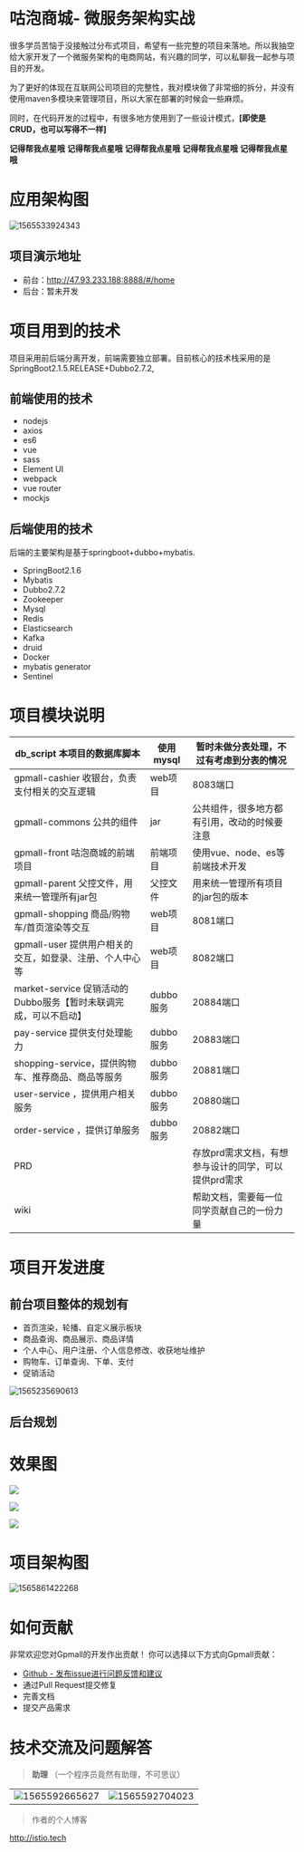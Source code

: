 # 咕泡商城- 微服务架构实战

很多学员苦恼于没接触过分布式项目，希望有一些完整的项目来落地。所以我抽空给大家开发了一个微服务架构的电商网站，有兴趣的同学，可以私聊我一起参与项目的开发。

为了更好的体现在互联网公司项目的完整性，我对模块做了非常细的拆分，并没有使用maven多模块来管理项目，所以大家在部署的时候会一些麻烦。

同时，在代码开发的过程中，有很多地方使用到了一些设计模式，**[即使是CRUD，也可以写得不一样]**

**记得帮我点星哦** **记得帮我点星哦** **记得帮我点星哦** **记得帮我点星哦** **记得帮我点星哦**

# 应用架构图

![1565533924343](README.assets/1565533924343.png)



## 项目演示地址

* 前台：http://47.93.233.188:8888/#/home
* 后台：暂未开发

# 项目用到的技术

项目采用前后端分离开发，前端需要独立部署。目前核心的技术栈采用的是SpringBoot2.1.5.RELEASE+Dubbo2.7.2,  

## 前端使用的技术

* nodejs
* axios
* es6
* vue
* sass
* Element UI
* webpack
* vue router
* mockjs

## 后端使用的技术

后端的主要架构是基于springboot+dubbo+mybatis.

* SpringBoot2.1.6
* Mybatis
* Dubbo2.7.2
* Zookeeper
* Mysql
* Redis
* Elasticsearch
* Kafka
* druid
* Docker
* mybatis generator
* Sentinel

# 项目模块说明

| db_script  本项目的数据库脚本                                | 使用mysql | 暂时未做分表处理，不过有考虑到分表的情况             |
| ------------------------------------------------------------ | --------- | ---------------------------------------------------- |
| gpmall-cashier 收银台，负责支付相关的交互逻辑                | web项目   | 8083端口                                             |
| gpmall-commons 公共的组件                                    | jar       | 公共组件，很多地方都有引用，改动的时候要注意         |
| gpmall-front  咕泡商城的前端项目                             | 前端项目  | 使用vue、node、es等前端技术开发                      |
| gpmall-parent 父控文件，用来统一管理所有jar包                | 父控文件  | 用来统一管理所有项目的jar包的版本                    |
| gpmall-shopping  商品/购物车/首页渲染等交互                  | web项目   | 8081端口                                             |
| gpmall-user  提供用户相关的交互，如登录、注册、个人中心等    | web项目   | 8082端口                                             |
| market-service 促销活动的Dubbo服务【暂时未联调完成，可以不启动】 | dubbo服务 | 20884端口                                            |
| pay-service  提供支付处理能力                                | dubbo服务 | 20883端口                                            |
| shopping-service，提供购物车、推荐商品、商品等服务           | dubbo服务 | 20881端口                                            |
| user-service ，提供用户相关服务                              | dubbo服务 | 20880端口                                            |
| order-service ，提供订单服务                                 | dubbo服务 | 20882端口                                            |
| PRD                                                          |           | 存放prd需求文档，有想参与设计的同学，可以提供prd需求 |
| wiki                                                         |           | 帮助文档，需要每一位同学贡献自己的一份力量           |

# 项目开发进度

## 前台项目整体的规划有

* 首页渲染，轮播、自定义展示板块
* 商品查询、商品展示、商品详情
* 个人中心、用户注册、个人信息修改、收获地址维护
* 购物车、订单查询、下单、支付
* 促销活动

![1565235690613](README.assets/1565235690613.png)

## 后台规划



# 效果图

![](README.assets/项目演示图1.png)



![](README.assets/项目演示图2.png)

![](README.assets/项目演示图3.png)

# 项目架构图

![1565861422268](README.assets/1565861422268.png)





# 如何贡献

非常欢迎您对Gpmall的开发作出贡献！ 你可以选择以下方式向Gpmall贡献：

- [Github - 发布issue进行问题反馈和建议](https://github.com/2227324689/gpmall/issues)
- 通过Pull Request提交修复
- 完善文档
- 提交产品需求



# 技术交流及问题解答

>  **助理** （一个程序员竟然有助理，不可思议）

|                                                   |                                                   |
| ------------------------------------------------- | ------------------------------------------------- |
| ![1565592665627](README.assets/1565592665627.png) | ![1565592704023](README.assets/1565592704023.png) |

>  作者的个人博客

http://istio.tech



